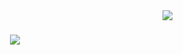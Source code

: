 
<img align="right" src="https://visitor-badge.laobi.icu/badge?page_id=izaakgough.izaakgough" />

<h1 align="center">
    <img src="https://readme-typing-svg.herokuapp.com/?font=Righteous&size=35&center=true&vCenter=true&width=500&height=70&duration=4000&lines=Hi+There!+👋;+I'm+Izaak;" />
</h1>
<!--
**IzaakGough/izaakgough** is a ✨ _special_ ✨ repository because its `README.md` (this file) appears on your GitHub profile.

Here are some ideas to get you started:

- 🔭 I’m currently working on ...
- 🌱 I’m currently learning ...
- 👯 I’m looking to collaborate on ...
- 🤔 I’m looking for help with ...
- 💬 Ask me about ...
- 📫 How to reach me: ...
- 😄 Pronouns: ...
- ⚡ Fun fact: ...
-->

### Introduction

I'm a mathematics graduate looking to begin a career in software development.

---

### Currently
I'm a student at [Northcoders](https://northcoders.com) studying full-stack software development.


### What I'm interested in 

- #### Programming problems

    I enjoy solving programming problems (that are sufficiently easy for me) in a few different places:
    
    - LeetCode
    - Project Euler
    - Codewars

- #### Video games
    I enjoy playing a variety of genres of video game: fps, rpg, fighting games and factory simulation games (factorio/satisfactory).

    I am also an avid speedrunner. I mainly speedrun goldsource engine games, in particular Half-life and one of its expansions Half-Life: Opposing Force.
    
- #### Chess
    Whilst I am terrible at this game, I still enjoy playing it and thinking about it. I enjoy solving chess puzzles more than playing games (probably because I'm bad). I am trying to get better...

- #### Mathematical problems/puzzles

    I enjoy solving a wide range of mathematical problems and puzzles. These vary massively in difficulty and flavour. Some examples are problems from: 
       
    -  [UKMT](https://ukmt.org.uk)
    - [STEP](https://www.maths.cam.ac.uk/undergrad/admissions/step) 
    - [TMUA](https://esat-tmua.ac.uk/about-the-tests/tmua-test/)
    
    I also have some random books which have some nice problems:

    - [Challenging Problems in Geometry](https://www.isinj.com/mt-usamo/Challenging%20Problems%20In%20Geometry%20Alfred%20Posamentier.pdf)

    - [Inside Interesting Integrals](https://galoisian.wordpress.com/wp-content/uploads/2018/11/undergraduate-lecture-notes-in-physics-paul-j-nahin-inside-interesting-integrals-2015-springer-1.pdf)
    
    - [(Almost) Impossible Integrals, Sums, and Series](https://faculty.ksu.edu.sa/sites/default/files/almost_impossible_integrals_sums_and_series_by_valean_cornel_ioan_z-lib.org_.pdf)

---

 
